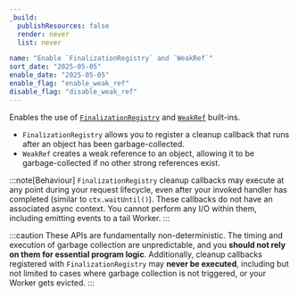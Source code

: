 ```yaml
---
_build:
  publishResources: false
  render: never
  list: never

name: "Enable `FinalizationRegistry` and `WeakRef`"
sort_date: "2025-05-05"
enable_date: "2025-05-05"
enable_flag: "enable_weak_ref"
disable_flag: "disable_weak_ref"
---
```


Enables the use of [`FinalizationRegistry`](https://developer.mozilla.org/en-US/docs/Web/JavaScript/Reference/Global_Objects/FinalizationRegistry) and [`WeakRef`](https://developer.mozilla.org/en-US/docs/Web/JavaScript/Reference/Global_Objects/WeakRef) built-ins.
- `FinalizationRegistry` allows you to register a cleanup callback that runs after an object has been garbage-collected.
- `WeakRef` creates a weak reference to an object, allowing it to be garbage-collected if no other strong references exist.

:::note[Behaviour]
`FinalizationRegistry` cleanup callbacks may execute at any point during your request lifecycle, even after your invoked handler has completed (similar to `ctx.waitUntil()`). These callbacks do not have an associated async context. You cannot perform any I/O within them, including emitting events to a tail Worker.
:::

:::caution
These APIs are fundamentally non-deterministic. The timing and execution of garbage collection are unpredictable, and you **should not rely on them for essential program logic**. Additionally, cleanup callbacks registered with `FinalizationRegistry` may **never be executed**, including but not limited to cases where garbage collection is not triggered, or your Worker gets evicted.
:::